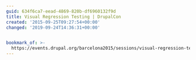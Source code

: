 ```yaml
---
guid: 634f6ca7-eead-4869-820b-df6960132f9d
title: Visual Regression Testing | DrupalCon
created: '2015-09-25T09:27:54+00:00'
changed: '2019-09-24T14:36:31+00:00'


bookmark_of: >-
  https://events.drupal.org/barcelona2015/sessions/visual-regression-testing-codified-knowledge-base
---
```




